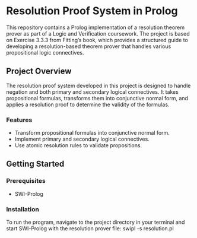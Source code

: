 # Resolution Proof System in Prolog

This repository contains a Prolog implementation of a resolution theorem prover as part of a Logic and Verification coursework. The project is based on Exercise 3.3.3 from Fitting’s book, which provides a structured guide to developing a resolution-based theorem prover that handles various propositional logic connectives.

## Project Overview

The resolution proof system developed in this project is designed to handle negation and both primary and secondary logical connectives. It takes propositional formulas, transforms them into conjunctive normal form, and applies a resolution proof to determine the validity of the formulas.

### Features

- Transform propositional formulas into conjunctive normal form.
- Implement primary and secondary logical connectives.
- Use atomic resolution rules to validate propositions.

## Getting Started

### Prerequisites
- SWI-Prolog

### Installation
To run the program, navigate to the project directory in your terminal and start SWI-Prolog with the resolution prover file:
swipl -s resolution.pl
